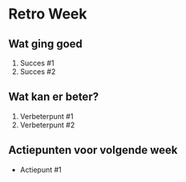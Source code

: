 # Retro Week

## Wat ging goed
1. Succes #1
2. Succes #2

## Wat kan er beter?
1. Verbeterpunt #1
2. Verbeterpunt #2

## Actiepunten voor volgende week
* Actiepunt #1

<!-- Also write every month what you learned and what you thought -->